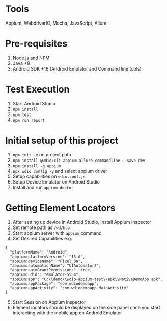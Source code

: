 # Tools
Appium, WebdriverIO, Mocha, JavaScript, Allure

# Pre-requisites
1. Node.js and NPM
2. Java +8
3. Android SDK +16 (Android Emulator and Command line tools)

# Test Execution
1. Start Android Studio
2. `npm install`
3. `npm test`
4. `npm run report`

# Initial setup of this project
1. `npm init -y` on project path
2. `npm install @wdio/cli appium allure-commandline --save-dev`
3. `npm install -g appium`
4. `npx wdio config -y` and select appium driver
5. Setup capabilities on `wdio.conf.js`
6. Setup Device Emulator on Android Studio
7. Install and run `appium-doctor`

# Getting Element Locators
1. After setting up device in Android Studio, install Appium Inspector
2. Set remote path as `/wd/hub`
3. Start appium server with `appium` command
4. Set Desired Capabilities e.g.
```
{
  "platformName": "Android",
  "appium:platformVersion": "13.0",
  "appium:deviceName": "Pixel_3a",
  "appium:automationName": "UIAutomator2",
  "appium:autoGrantPermissions": true,
  "appium:udid": "emulator-5554",
  "appium:app": "C:\\demo\\wdio-appium-test\\apk\\NativeDemoApp.apk",
  "appium:appPackage": "com.wdiodemoapp",
  "appium:appActivity": "com.wdiodemoapp.MainActivity"
}
```
5. Start Session on Appium Inspector
6. Element locators should be displayed on the side panel once you start interacting with the mobile app on Android Emulator
